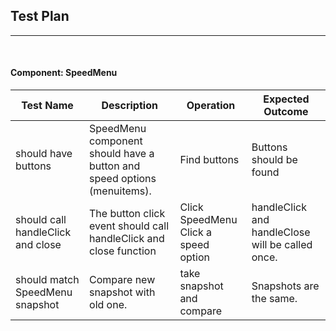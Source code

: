 ## Test Plan
--------
<br>


#### Component: SpeedMenu

|Test Name|Description|Operation|Expected Outcome|
|----|------|----------------|------------|
|should have buttons|SpeedMenu component should have a button and speed options (menuitems).|Find buttons|Buttons should be found|
|should call handleClick and close|The button click event should call handleClick and close function|Click SpeedMenu<br>Click a speed option|handleClick and handleClose will be called once.|
| should match SpeedMenu snapshot | Compare new snapshot with old one. | take snapshot and compare | Snapshots are the same. |

